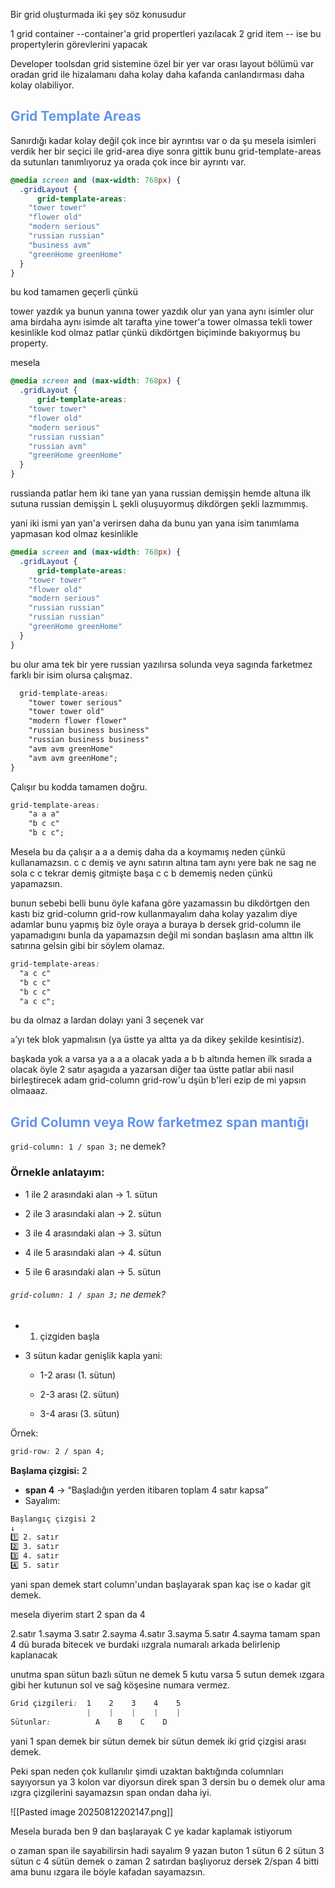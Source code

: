 
Bir grid oluşturmada iki şey söz konusudur

1 grid container --container'a grid propertleri yazılacak
2 grid item -- ise bu propertylerin görevlerini yapacak



Developer toolsdan grid sistemine özel bir yer var orası layout bölümü var oradan grid ile hizalamanı daha kolay daha kafanda canlandırması daha kolay olabiliyor.


## <font color="#6495ed">Grid Template Areas</font>

Sanırdığı kadar kolay değil çok ince bir ayrıntısı var o da şu mesela isimleri verdik her bir seçici ile grid-area diye sonra gittik bunu grid-template-areas da sutunları tanımlıyoruz ya orada çok ince bir ayrıntı var.

```css
@media screen and (max-width: 768px) {
  .gridLayout {
      grid-template-areas:
    "tower tower"
    "flower old"
    "modern serious"
    "russian russian"
    "business avm"
    "greenHome greenHome"
  }
}
```

bu kod tamamen geçerli çünkü 

tower yazdık ya bunun yanına tower yazdık olur yan yana aynı isimler olur ama birdaha aynı isimde alt tarafta yine tower'a tower olmassa tekli tower kesinlikle kod olmaz patlar çünkü dikdörtgen biçiminde bakıyormuş bu property.

mesela

```css
@media screen and (max-width: 768px) {
  .gridLayout {
      grid-template-areas:
    "tower tower"
    "flower old"
    "modern serious"
    "russian russian"
    "russian avm"
    "greenHome greenHome"
  }
}
```

russianda patlar hem iki tane yan yana russian demişşin hemde altuna ilk sutuna russian demişşin 
L şekli oluşuyormuş dikdörgen şekli lazmımmış.

yani iki ismi yan yan'a verirsen daha da bunu yan yana isim tanımlama yapmasan kod olmaz kesinlikle


```css
@media screen and (max-width: 768px) {
  .gridLayout {
      grid-template-areas:
    "tower tower"
    "flower old"
    "modern serious"
    "russian russian"
    "russian russian"
    "greenHome greenHome"
  }
}
```
bu olur ama tek bir yere russian yazılırsa solunda veya sagında farketmez farklı bir isim olursa çalışmaz.

```css
  grid-template-areas:
    "tower tower serious"
    "tower tower old"
    "modern flower flower"
    "russian business business"
    "russian business business"
    "avm avm greenHome"
    "avm avm greenHome";
}
```

Çalışır bu kodda tamamen doğru.

```css
grid-template-areas:
    "a a a"
    "b c c"
    "b c c";
```

Mesela bu da çalışır a a a demiş daha da a koymamış neden çünkü kullanamazsın.
c c demiş ve aynı satırın altına tam aynı yere bak ne sag ne sola c c tekrar demiş gitmişte başa c c b dememiş neden çünkü yapamazsın.

bunun sebebi belli bunu öyle kafana göre yazamassın bu dikdörtgen den kastı biz grid-column grid-row kullanmayalım daha kolay yazalım diye adamlar bunu yapmış biz öyle oraya a buraya b dersek grid-column ile yapamadıgını bunla da yapamazsın değil mi sondan başlasın ama alttın ilk satırına gelsin gibi bir söylem olamaz.

```css
grid-template-areas:
  "a c c"
  "b c c"
  "b c c"
  "a c c";
```

bu da olmaz a lardan dolayı yani 3 seçenek var

`a`’yı tek blok yapmalısın (ya üstte ya altta ya da dikey şekilde kesintisiz).

başkada yok a varsa ya a a a olacak yada a b b altında hemen ilk sırada a olacak öyle 2 satır aşagıda a yazarsan diğer taa üstte patlar abii nasıl birleştirecek adam grid-column grid-row'u dşün b'leri ezip de mi yapsın olmaaaz.



## <font color="#6495ed">Grid Column  veya Row farketmez span mantığı</font>

`grid-column: 1 / span 3;` ne demek?

### Örnekle anlatayım:

- 1 ile 2 arasındaki alan → 1. sütun
    
- 2 ile 3 arasındaki alan → 2. sütun
    
- 3 ile 4 arasındaki alan → 3. sütun
    
- 4 ile 5 arasındaki alan → 4. sütun
    
- 5 ile 6 arasındaki alan → 5. sütun

###### `grid-column: 1 / span 3;` ne demek?

- 1. çizgiden başla
- 3 sütun kadar genişlik kapla yani:
    
    - 1-2 arası (1. sütun)
        
    - 2-3 arası (2. sütun)
        
    - 3-4 arası (3. sütun)

Örnek:
```css
grid-row: 2 / span 4;
```

**Başlama çizgisi:** 2

- **span 4** → “Başladığın yerden itibaren toplam 4 satır kapsa”
- Sayalım:

```css
Başlangıç çizgisi 2  
↓  
1️⃣ 2. satır  
2️⃣ 3. satır  
3️⃣ 4. satır  
4️⃣ 5. satır
```

yani span demek start column'undan başlayarak span kaç ise o kadar git demek.

mesela diyerim start 2 span da 4

2.satır          1.sayma
3.satır         2.sayma
4.satır         3.sayma
5.satır        4.sayma tamam span 4 dü burada bitecek ve burdaki ıızgrala numaralı arkada belirlenip kaplanacak 

unutma span sütun bazlı sütun ne demek 5 kutu varsa 5 sutun demek ızgara gibi her kutunun sol ve sağ köşesine numara vermez.

```css
Grid çizgileri:  1    2    3    4    5
                 |    |    |    |    |
Sütunlar:          A    B    C    D
```

yani 1 span demek bir sütun demek bir sütun demek iki grid çizgisi arası demek.

Peki span neden çok kullanılır şimdi uzaktan baktığında columnları sayıyorsun ya 3 kolon var diyorsun direk span 3 dersin bu o demek olur ama ızgra çizgilerini sayamazsın span ondan daha iyi.

![[Pasted image 20250812202147.png]]

Mesela burada ben 9 dan başlarayak C ye kadar kaplamak istiyorum 

o zaman span ile sayabilirsin hadi sayalım 9 yazan buton 1 sütun 6 2 sütun 3 sütun c 4 sütün
demek o zaman 2 satırdan başlıyoruz dersek 2/span 4 bitti ama bunu ızgara ile böyle kafadan sayamazsın.
